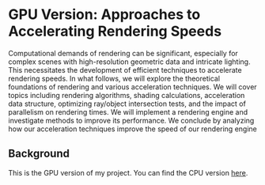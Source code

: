 # GPU Version: Approaches to Accelerating Rendering Speeds
Computational demands of rendering can be significant, especially for complex scenes with high-resolution geometric data and intricate lighting. This necessitates the development of efficient techniques to accelerate rendering speeds. In what follows, we will explore the theoretical foundations of rendering and various acceleration techniques. We will cover topics including rendering algorithms, shading calculations, acceleration data structure, optimizing ray/object intersection tests, and the impact of parallelism on rendering times. We will implement a rendering engine and investigate methods to improve its performance. We conclude by analyzing how our acceleration techniques improve the speed of our rendering engine

## Background 
This is the GPU version of my project. You can find the CPU version [here](https://github.com/ramikham/Approaches-to-Accelerating-Rendering-Speeds).
